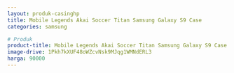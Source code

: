 ```yaml
---
layout: produk-casinghp
title: Mobile Legends Akai Soccer Titan Samsung Galaxy S9 Case
categories: samsung

# Produk
product-title: Mobile Legends Akai Soccer Titan Samsung Galaxy S9 Case
image-drive: 1Pkh7kXUF48oWZcvNsk9MJqg1WMNdERL3
harga: 90000
---
```

